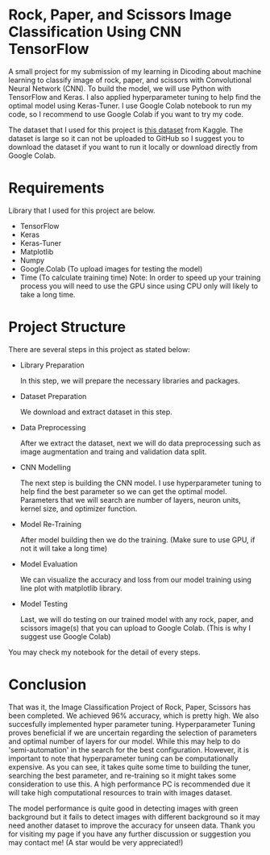 # Rock, Paper, and Scissors Image Classification Using CNN TensorFlow
A small project for my submission of my learning in Dicoding about machine learning to classify image of rock, paper, and scissors with Convolutional Neural Network (CNN). To build the model, we will use Python with TensorFlow and Keras. I also applied hyperparameter tuning to help find the optimal model using Keras-Tuner. I use Google Colab notebook to run my code, so I recommend to use Google Colab if you want to try my code.

The dataset that I used for this project is [this dataset](https://www.kaggle.com/datasets/drgfreeman/rockpaperscissors) from Kaggle. The dataset is large so it can not be uploaded to GitHub so I suggest you to download the dataset if you want to run it locally or download directly from Google Colab.

# Requirements
Library that I used for this project are below.
* TensorFlow
* Keras
* Keras-Tuner
* Matplotlib
* Numpy
* Google.Colab (To upload images for testing the model)
* Time (To calculate training time)
Note: In order to speed up your training process you will need to use the GPU since using CPU only will likely to take a long time.

# Project Structure
There are several steps in this project as stated below:
* Library Preparation
  
  In this step, we will prepare the necessary libraries and packages.
* Dataset Preparation
  
  We download and extract dataset in this step.
* Data Preprocessing
  
  After we extract the dataset, next we will do data preprocessing such as image augmentation and traing and validation data split.
* CNN Modelling
  
  The next step is building the CNN model. I use hyperparameter tuning to help find the best parameter so we can get the optimal model. Parameters that we will search are number of layers, neuron units, kernel size, and optimizer function.
* Model Re-Training

  After model building then we do the training. (Make sure to use GPU, if not it will take a long time)
* Model Evaluation

  We can visualize the accuracy and loss from our model training using line plot with matplotlib library.
* Model Testing

  Last, we will do testing on our trained model with any rock, paper, and scissors image(s) that you can upload to Google Colab. (This is why I suggest use Google Colab) 

You may check my notebook for the detail of every steps.

# Conclusion
That was it, the Image Classification Project of Rock, Paper, Scissors has been completed. We achieved 96% accuracy, which is pretty high. We also succesfully implemented hyper parameter tuning. Hyperparameter Tuning proves beneficial if we are uncertain regarding the selection of parameters and optimal number of layers for our model. While this may help to do 'semi-automation' in the search for the best configuration. However, it is important to note that hyperparameter tuning can be computationally expensive. As you can see, it takes quite some time to building the tuner, searching the best parameter, and re-training so it might takes some consideration to use this. A high performance PC is recommended due it will take high computational resources to train with images dataset.

The model performance is quite good in detecting images with green background but it fails to detect images with different background so it may need another dataset to improve the accuracy for unseen data. Thank you for visiting my page if you have any further discussion or suggestion you may contact me! (A star would be very appreciated!)
